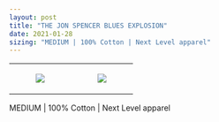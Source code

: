 ```yaml
---
layout: post
title: "THE JON SPENCER BLUES EXPLOSION"
date: 2021-01-28
sizing: "MEDIUM | 100% Cotton | Next Level apparel"
---
```




<table style="width:100%;"><tr><td style="vertical-align:top;">
      <figure class="tmblr-full" data-orig-height="2048" data-orig-width="1365" data-orig-src="https://concertshirts.netlify.app/shirts/0324/0324-01.jpg"><img src="https://64.media.tumblr.com/a2a021b6e2cdd0c761b36e8bcfbf09f2/f1e7157a012de3af-73/s540x810/e8bb6338b79dad57e73063e7057de282da98d173.jpg" data-orig-height="2048" data-orig-width="1365" data-orig-src="https://concertshirts.netlify.app/shirts/0324/0324-01.jpg"/></figure></td>
    <td style="vertical-align:top;">
      <figure class="tmblr-full" data-orig-height="2048" data-orig-width="1365" data-orig-src="https://concertshirts.netlify.app/shirts/0324/0324-02.jpg"><img src="https://64.media.tumblr.com/0081fbb61057a9d9c06b55036074f7af/f1e7157a012de3af-65/s540x810/b981326a0f5bef9a3f23982f3a349d964d6dc684.jpg" data-orig-height="2048" data-orig-width="1365" data-orig-src="https://concertshirts.netlify.app/shirts/0324/0324-02.jpg"/></figure></td>
  </tr></table><p>
  MEDIUM | 100% Cotton | Next Level apparel
</p>
